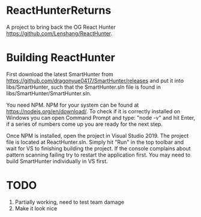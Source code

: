 # ReactHunterReturns
A project to bring back the OG React Hunter https://github.com/Lenshang/ReactHunter.

# Building ReactHunter
First download the latest SmartHunter from https://github.com/dragonyue0417/SmartHunter/releases and put it into libs/SmartHunter, such that the SmartHunter.sln file is found in libs/SmartHunter/SmartHunter.sln.

You need NPM. NPM for your system can be found at https://nodejs.org/en/download/. To check if it is correctly installed on Windows you can open Command Prompt and type: "node -v" and hit Enter, if a series of numbers come up you are ready for the next step.

Once NPM is installed, open the project in Visual Studio 2019. The project file is located at ReactHunter.sln. Simply hit "Run" in the top toolbar and wait for VS to finishing building the project. If the console complains about pattern scanning failing try to restart the application first. You may need to build SmartHunter individually in VS first.

# TODO
1. Partially working, need to test team damage
2. Make it look nice